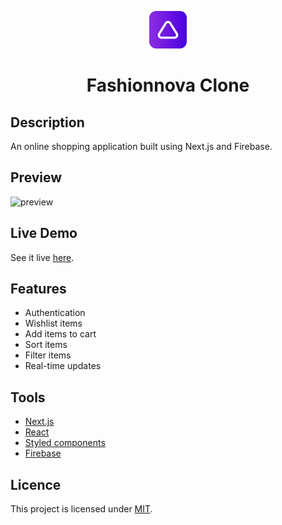 <p align="center">
  <a href="https://tiptopstore.vercel.app">
    <img alt="logo" src="public/logo.svg" width="60" />
  </a>
  <h1 align="center">
Fashionnova Clone  </h1>
</p>

## Description

An online shopping application built using Next.js and Firebase.

## Preview

![preview](https://user-images.githubusercontent.com/48406108/158732497-5a959e51-9335-4062-8c1e-7131528b3ce8.png)

## Live Demo

See it live [here](https://tiptopstore.vercel.app).

## Features

- Authentication
- Wishlist items
- Add items to cart
- Sort items
- Filter items
- Real-time updates

## Tools

- [Next.js](https://nextjs.org)
- [React](https://reactjs.org)
- [Styled components](https://www.styled-components.com)
- [Firebase](https://firebase.google.com)

## Licence

This project is licensed under [MIT](LICENSE).
